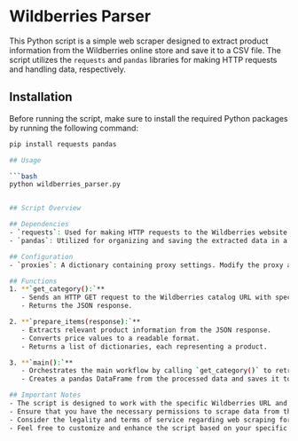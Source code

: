 # Wildberries Parser

This Python script is a simple web scraper designed to extract product information from the Wildberries online store and save it to a CSV file. The script utilizes the `requests` and `pandas` libraries for making HTTP requests and handling data, respectively.

## Installation

Before running the script, make sure to install the required Python packages by running the following command:

```bash
pip install requests pandas

## Usage

```bash
python wildberries_parser.py


## Script Overview

## Dependencies
- `requests`: Used for making HTTP requests to the Wildberries website.
- `pandas`: Utilized for organizing and saving the extracted data in a CSV file.

## Configuration
- `proxies`: A dictionary containing proxy settings. Modify the proxy address and port as needed.

## Functions
1. **`get_category():`**
   - Sends an HTTP GET request to the Wildberries catalog URL with specified headers and proxies.
   - Returns the JSON response.

2. **`prepare_items(response):`**
   - Extracts relevant product information from the JSON response.
   - Converts price values to a readable format.
   - Returns a list of dictionaries, each representing a product.

3. **`main():`**
   - Orchestrates the main workflow by calling `get_category()` to retrieve data and `prepare_items()` to process it.
   - Creates a pandas DataFrame from the processed data and saves it to a CSV file (`products.csv`).

## Important Notes
- The script is designed to work with the specific Wildberries URL and may need adjustments if the structure of the website changes.
- Ensure that you have the necessary permissions to scrape data from the Wildberries website.
- Consider the legality and terms of service regarding web scraping for the targeted website.
- Feel free to customize and enhance the script based on your specific needs and requirements.

